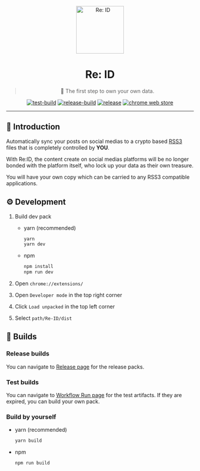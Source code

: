<p align='center'>
    <img src="https://user-images.githubusercontent.com/20502130/123838677-d33b2300-d93e-11eb-9e1b-f4172c7c51f6.png" alt="Re: ID" width="128" />
</p>
<h1  align='center'>Re: ID</h1>

<span align='center'>

> 🐋 The first step to own your own data.

[![test-build](https://img.shields.io/github/workflow/status/NaturalSelectionLabs/Re-ID/Build%20test%20pack?label=test%20build&style=for-the-badge)](https://github.com/NaturalSelectionLabs/Re-ID/actions/workflows/build-test.yml)
[![release-build](https://img.shields.io/github/workflow/status/NaturalSelectionLabs/Re-ID/Build%20release%20pack?label=release%20build&style=for-the-badge)](https://github.com/NaturalSelectionLabs/Re-ID/actions/workflows/build-release.yml)
[![release](https://img.shields.io/github/v/release/NaturalSelectionLabs/Re-ID?color=%235d66f5&style=for-the-badge)](https://github.com/NaturalSelectionLabs/Re-ID/releases)
[![chrome web store](https://img.shields.io/chrome-web-store/v/hcioafpcjhamfeiegnnahpjnmnlilkil?color=%23f55d66&style=for-the-badge)](https://chrome.google.com/webstore/detail/re-id/hcioafpcjhamfeiegnnahpjnmnlilkil)

</span>

---

## 🍭 Introduction

Automatically sync your posts on social medias to a crypto based [RSS3](https://github.com/NaturalSelectionLabs/RSS3) files that is completely controlled by **YOU**.

With Re:ID, the content create on social medias platforms will be no longer bonded with the platform itself, who lock up your data as their own treasure.

You will have your own copy which can be carried to any RSS3 compatible applications.

## ⚙ Development

1. Build dev pack

    - yarn (recommended)

        ```bash
        yarn
        yarn dev
        ```

    - npm
        ```bash
        npm install
        npm run dev
        ```

2. Open `chrome://extensions/`

3. Open `Developer mode` in the top right corner

4. Click `Load unpacked` in the top left corner

5. Select `path/Re-ID/dist`

## 🔨 Builds

### Release builds

You can navigate to [Release page](https://github.com/NaturalSelectionLabs/Re-ID/releases) for the release packs.

### Test builds

You can navigate to [Workflow Run page](https://github.com/NaturalSelectionLabs/Re-ID/actions/workflows/build-test.yml) for the test artifacts. If they are expired, you can build your own pack.

### Build by yourself

-   yarn (recommended)

    ```bash
    yarn build
    ```

-   npm
    ```bash
    npm run build
    ```
